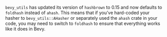 `bevy_utils` has updated its version of `hashbrown` to 0.15 and now defaults to `foldhash` instead of `ahash`. This means that if you’ve hard-coded your hasher to `bevy_utils::AHasher` or separately used the `ahash` crate in your code, you may need to switch to `foldhash` to ensure that everything works like it does in Bevy.

